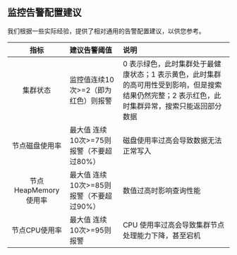 ## 监控告警配置建议
我们根据一些实际经验，提供了相对通用的告警配置建议，以供您参考。

指标 | 建议告警阈值 | 说明
:---: | :--- | :---
集群状态 |监控值连续10次>=2（即为红色）则报警 | 0 表示绿色，此时集群处于最健康状态；1 表示黄色，此时集群的高可用性受到影响，但是搜索结果仍然完整；2 表示红色，此时集群异常，搜索只能返回部分数据
节点磁盘使用率 | 最大值 连续10次>=75则报警（不要超过80%） | 磁盘使用率过高会导致数据无法正常写入
节点HeapMemory使用率 | 最大值 连续10次>=85则报警（不要超过90%） | 数值过高时影响查询性能
节点CPU使用率 | 最大值 连续10次>=95则报警 |CPU 使用率过高会导致集群节点处理能力下降，甚至宕机
